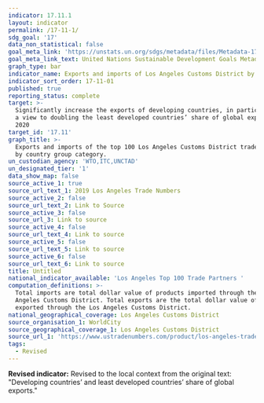 ```yaml
---
indicator: 17.11.1
layout: indicator
permalink: /17-11-1/
sdg_goal: '17'
data_non_statistical: false
goal_meta_link: 'https://unstats.un.org/sdgs/metadata/files/Metadata-17-11-01.pdf'
goal_meta_link_text: United Nations Sustainable Development Goals Metadata (pdf 468kB)
graph_type: bar
indicator_name: Exports and imports of Los Angeles Customs District by country group category
indicator_sort_order: 17-11-01
published: true
reporting_status: complete
target: >-
  Significantly increase the exports of developing countries, in particular with
  a view to doubling the least developed countries’ share of global exports by
  2020
target_id: '17.11'
graph_title: >-
  Exports and imports of the top 100 Los Angeles Customs District trade partners
  by country group category. 
un_custodian_agency: 'WTO,ITC,UNCTAD'
un_designated_tier: '1'
data_show_map: false
source_active_1: true
source_url_text_1: 2019 Los Angeles Trade Numbers
source_active_2: false
source_url_text_2: Link to Source
source_active_3: false
source_url_3: Link to source
source_active_4: false
source_url_text_4: Link to source
source_active_5: false
source_url_text_5: Link to source
source_active_6: false
source_url_text_6: Link to source
title: Untitled
national_indicator_available: 'Los Angeles Top 100 Trade Partners '
computation_definitions: >-
  Total imports are total dollar value of products imported through the Los
  Angeles Customs District. Total exports are the total dollar value of products
  exported through the Los Angeles Customs District.
national_geographical_coverage: Los Angeles Customs District
source_organisation_1: WorldCity
source_geographical_coverage_1: Los Angeles Customs District
source_url_1: 'https://www.ustradenumbers.com/product/los-angeles-tradenumbers-2019/'
tags:
  - Revised
---
```

**Revised indicator:** Revised to the local context from the original text: "Developing countries’ and least developed countries’ share of global exports."